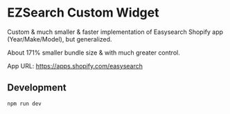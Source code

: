 # EZSearch Custom Widget

Custom & much smaller & faster implementation of Easysearch Shopify app (Year/Make/Model), but generalized.

About 171% smaller bundle size & with much greater control.

App URL: https://apps.shopify.com/easysearch

## Development

`npm run dev`
